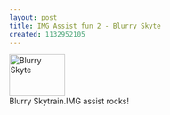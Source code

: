 ```yaml
---
layout: post
title: IMG Assist fun 2 - Blurry Skyte
created: 1132952105
---
```

 <div class="image">  <a href="/rt/image/blurry-skyte"><img width="100" height="75" border="0" alt="Blurry Skyte" src="/rt/sites/rolandtanglao.com/files/images/blurrySkyte.thumbnail.jpg" /></a>  <div class="caption">Blurry Skytrain.IMG assist rocks!<br /> </div></div>
